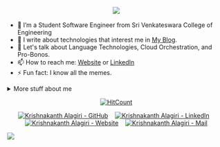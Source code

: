<p align="center"><img src="https://i.imgur.com/A6bWGFl.gif"/></p>

- 🔭 I’m a Student Software Engineer from Sri Venkateswara College of Engineering
- 👯 I write about technologies that interest me in [My Blog](https://thekrishna.in/blogs).
- 💬 Let's talk about Language Technologies, Cloud Orchestration, and Pro-Bonos.
- 📫 How to reach me: [Website](https://thekrishna.in/) or [LinkedIn](https://linkedin.com/in/krishnaalagiri/)
- ⚡ Fun fact: I know all the memes.

<details>
<summary>
  More stuff about me
</summary>

### Programming Languages Known :scroll:
<img height="32" width="32" style="fill: #456456" src="https://unpkg.com/simple-icons@v3/icons/python.svg" />&nbsp; 
<img height="32" width="32" src="https://unpkg.com/simple-icons@v3/icons/java.svg" />&nbsp; 
<img height="32" width="32" src="https://unpkg.com/simple-icons@v3/icons/cplusplus.svg" />&nbsp; 
<img height="32" width="32" src="https://unpkg.com/simple-icons@v3/icons/javascript.svg" />&nbsp; 
<img height="32" width="32" src="https://unpkg.com/simple-icons@v3/icons/html5.svg" />&nbsp; 
<img height="32" width="32" src="https://unpkg.com/simple-icons@v3/icons/css3.svg" />&nbsp; 
<img height="32" width="32" src="https://unpkg.com/simple-icons@v3/icons/php.svg" />&nbsp; 
<img height="32" width="32" src="https://unpkg.com/simple-icons@v3/icons/gnubash.svg" />&nbsp; 

### Database Systems Known :bar_chart:
<img height="32" width="32" src="/img/icons/mysql.svg" />&nbsp; 
<img height="32" width="32" src="/img/icons/mongodb.svg" />&nbsp; 
<img height="32" width="32" src="/img/icons/influxdb.svg" />&nbsp; 

### Tools and Framework Known :hammer:
<img height="32" width="32" src="https://unpkg.com/simple-icons@v3/icons/pytorch.svg" />&nbsp;
<img height="32" width="32" src="https://unpkg.com/simple-icons@v3/icons/tensorflow.svg" />&nbsp; 
<img height="32" width="32" src="https://unpkg.com/simple-icons@v3/icons/docker.svg" />&nbsp; 
<img height="32" width="32" src="https://unpkg.com/simple-icons@v3/icons/kubernetes.svg" />&nbsp;
<img height="32" width="32" src="https://unpkg.com/simple-icons@v3/icons/apachespark.svg" />&nbsp;
<img height="32" width="32" src="https://unpkg.com/simple-icons@v3/icons/jenkins.svg" />&nbsp;
<img height="32" width="32" src="https://unpkg.com/simple-icons@v3/icons/travisci.svg" />&nbsp;
<img height="32" width="32" src="https://unpkg.com/simple-icons@v3/icons/grafana.svg" />&nbsp; 
<img height="32" width="32" src="https://unpkg.com/simple-icons@v3/icons/git.svg" />&nbsp; 
<img height="32" width="32" src="https://unpkg.com/simple-icons@v3/icons/adobexd.svg" />&nbsp; 
<img height="32" width="32" src="https://unpkg.com/simple-icons@v3/icons/adobephotoshop.svg" />&nbsp; 
<img height="32" width="32" src="https://unpkg.com/simple-icons@v3/icons/gimp.svg" />&nbsp; 
<img height="32" width="32" src="https://unpkg.com/simple-icons@v3/icons/flask.svg" />&nbsp;
<img height="32" width="32" src="https://unpkg.com/simple-icons@v3/icons/bootstrap.svg" />&nbsp; 



</details>
<!-- footer --!>
<p align="center"><a href="http://hits.dwyl.com/K-Kraken/K-Kraken"><img src="http://hits.dwyl.com/K-Kraken/K-Kraken.svg" alt="HitCount"></a></p>
<p align="center">
    <a id="GitHub" href="https://github.com/K-Kraken/"><img width="27px" src="https://thekrishna.in/K-Kraken/img/gh.png" alt="Krishnakanth Alagiri - GitHub" /></a>
    &nbsp;&nbsp;     
    <a id="LinkedIn" href="https://linkedin.com/in/krishnaalagiri/"><img width="27px" src="https://thekrishna.in/K-Kraken/img/linkedin.png" alt="Krishnakanth Alagiri - LinkedIn" /></a> 
    &nbsp;&nbsp;
    <a id="Website" href="https://thekrishna.in/"><img width="27px" src="https://thekrishna.in/K-Kraken/img/web.png" alt="Krishnakanth Alagiri - Website" /></a>
    &nbsp;&nbsp;
   <a id="Mail" href="mailto:krishna.alagiri03@gmail.com"><img width="27px" src="https://thekrishna.in/K-Kraken/img/mail.png?" alt="Krishnakanth Alagiri - Mail"/></a>
</p>
<img src="https://imgur.com/HnBVMw5.png"/>
